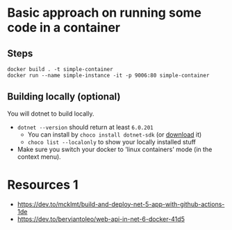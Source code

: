 # Basic approach on running some code in a container

## Steps

```
docker build . -t simple-container
docker run --name simple-instance -it -p 9006:80 simple-container
```

## Building locally (optional)

You will dotnet to build locally.

* `dotnet --version` should return at least `6.0.201`
  * You can install by `choco install dotnet-sdk` (or [download](https://dotnet.microsoft.com/en-us/download) it)
  * `choco list --localonly` to show your locally installed stuff
* Make sure you switch your docker to 'linux containers' mode (in the context menu).

# Resources 1

* https://dev.to/mcklmt/build-and-deploy-net-5-app-with-github-actions-1de
* https://dev.to/berviantoleo/web-api-in-net-6-docker-41d5
